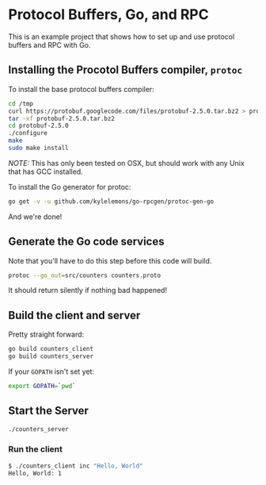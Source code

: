 # Protocol Buffers, Go, and RPC

This is an example project that shows how to set up and use protocol buffers
and RPC with Go.

## Installing the Procotol Buffers compiler, `protoc`

To install the base protocol buffers compiler:

``` bash
cd /tmp
curl https://protobuf.googlecode.com/files/protobuf-2.5.0.tar.bz2 > protobuf-2.5.0.tar.bz2
tar -xf protobuf-2.5.0.tar.bz2
cd protobuf-2.5.0
./configure
make
sudo make install
```

*NOTE:* This has only been tested on OSX, but should work with any Unix that
has GCC installed.

To install the Go generator for protoc:

``` bash
go get -v -u github.com/kylelemons/go-rpcgen/protoc-gen-go
```

And we're done!

## Generate the Go code services

Note that you'll have to do this step before this code will build.

``` bash
protoc --go_out=src/counters counters.proto
```

It should return silently if nothing bad happened!

## Build the client and server

Pretty straight forward:

``` bash
go build counters_client
go build counters_server
```

If your `GOPATH` isn't set yet:

``` bash
export GOPATH=`pwd`
```

## Start the Server

``` bash
./counters_server
```

### Run the client

``` bash
$ ./counters_client inc "Hello, World"
Hello, World: 1
```
